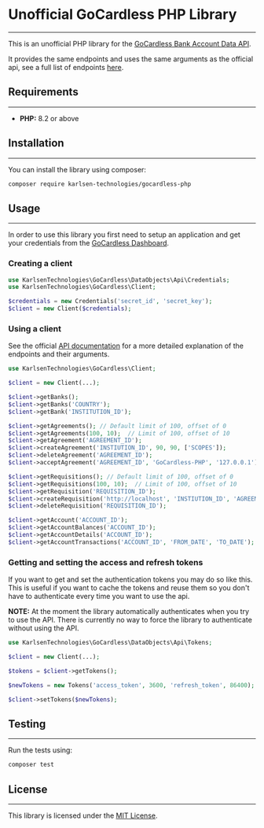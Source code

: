 # Unofficial GoCardless PHP Library

-----------------------------------

This is an unofficial PHP library for the [GoCardless Bank Account Data API](https://gocardless.com/bank-account-data/).

It provides the same endpoints and uses the same arguments as the official api, see a full list of endpoints [here](https://developer.gocardless.com/bank-account-data/endpoints).

## Requirements

-----------------------------------

- **PHP:** 8.2 or above

## Installation

-----------------------------------

You can install the library using composer:
```bash
composer require karlsen-technologies/gocardless-php
```

## Usage

-----------------------------------

In order to use this library you first need to setup an application and get your credentials from the [GoCardless Dashboard](https://bankaccountdata.gocardless.com/).

### Creating a client

```php
use KarlsenTechnologies\GoCardless\DataObjects\Api\Credentials;
use KarlsenTechnologies\GoCardless\Client;

$credentials = new Credentials('secret_id', 'secret_key');
$client = new Client($credentials);
```

### Using a client

See the official [API documentation](https://developer.gocardless.com/bank-account-data/endpoints) for a more detailed explanation of the endpoints and their arguments.

```php
use KarlsenTechnologies\GoCardless\Client;

$client = new Client(...);

$client->getBanks();
$client->getBanks('COUNTRY');
$client->getBank('INSTITUTION_ID');

$client->getAgreements(); // Default limit of 100, offset of 0
$client->getAgreements(100, 10);  // Limit of 100, offset of 10
$client->getAgreement('AGREEMENT_ID');
$client->createAgreement('INSTIUTION_ID', 90, 90, ['SCOPES']);
$client->deleteAgreement('AGREEMENT_ID');
$client->acceptAgreement('AGREEMENT_ID', 'GoCardless-PHP', '127.0.0.1');

$client->getRequisitions(); // Default limit of 100, offset of 0
$client->getRequisitions(100, 10);  // Limit of 100, offset of 10
$client->getRequisition('REQUISITION_ID');
$client->createRequisition('http://localhost', 'INSTIUTION_ID', 'AGREEMENT_ID', 'REFRENCE', 'LANGUAGE', 'SSN', true, true);
$client->deleteRequisition('REQUISITION_ID');

$client->getAccount('ACCOUNT_ID');
$client->getAccountBalances('ACCOUNT_ID'); 
$client->getAccountDetails('ACCOUNT_ID');
$client->getAccountTransactions('ACCOUNT_ID', 'FROM_DATE', 'TO_DATE');
```

### Getting and setting the access and refresh tokens

If you want to get and set the authentication tokens you may do so like this.
This is useful if you want to cache the tokens and reuse them so you don't have to authenticate every time you want to use the api.

**NOTE:** At the moment the library automatically authenticates when you try to use the API. There is currently no way to force the library to authenticate without using the API.

```php
use KarlsenTechnologies\GoCardless\DataObjects\Api\Tokens;

$client = new Client(...);

$tokens = $client->getTokens();

$newTokens = new Tokens('access_token', 3600, 'refresh_token', 86400);

$client->setTokens($newTokens);
```

## Testing

-----------------------------------

Run the tests using:
```bash
composer test
```

## License

-----------------------------------

This library is licensed under the [MIT License](LICENSE.md).
